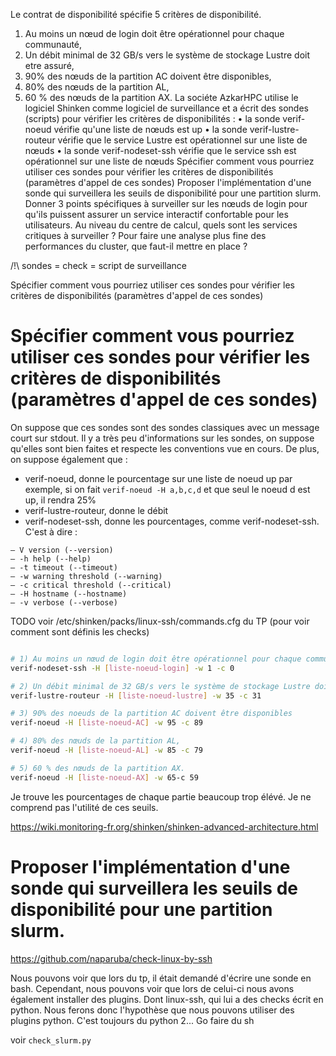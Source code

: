 Le contrat de disponibilité spécifie 5 critères de disponibilité.
1) Au moins un nœud de login doit être opérationnel pour chaque communauté,
2) Un débit minimal de 32 GB/s vers le système de stockage Lustre doit etre assuré,
3) 90% des nœuds de la partition AC doivent être disponibles,
4) 80% des nœuds de la partition AL,
5) 60 % des nœuds de la partition AX.
La sociéte AzkarHPC utilise le logiciel Shinken comme logiciel de surveillance et a écrit des
sondes (scripts) pour vérifier les critères de disponibilités :
• la sonde verif-noeud vérifie qu'une liste de nœuds est up
• la sonde verif-lustre-routeur vérifie que le service Lustre est opérationnel sur une liste de
nœuds
• la sonde verif-nodeset-ssh vérifie que le service ssh est opérationnel sur une liste de nœuds
Spécifier comment vous pourriez utiliser ces sondes pour vérifier les critères de disponibilités
(paramètres d'appel de ces sondes)
Proposer l'implémentation d'une sonde qui surveillera les seuils de disponibilité pour une partition
slurm.
Donner 3 points spécifiques à surveiller sur les nœuds de login pour qu'ils puissent assurer un
service interactif confortable pour les utilisateurs.
Au niveau du centre de calcul, quels sont les services critiques à surveiller ?
Pour faire une analyse plus fine des performances du cluster, que faut-il mettre en place ?

/!\ sondes = check = script de surveillance

Spécifier comment vous pourriez utiliser ces sondes pour vérifier les critères de disponibilités
(paramètres d'appel de ces sondes)
 
# Spécifier comment vous pourriez utiliser ces sondes pour vérifier les critères de disponibilités (paramètres d'appel de ces sondes)

On suppose que ces sondes sont des sondes classiques avec un message court sur stdout.
Il y a très peu d'informations sur les sondes, on suppose qu'elles sont bien faites et respecte les conventions vue en cours.
De plus, on suppose également que : 

- verif-noeud, donne le pourcentage sur une liste de noeud up
par exemple, si on fait `verif-noeud -H a,b,c,d` et que seul le noeud d est up, il rendra 25%
- verif-lustre-routeur, donne le débit
- verif-nodeset-ssh, donne les pourcentages, comme verif-nodeset-ssh.
C'est à dire :

```
– V version (--version)
– -h help (--help)
– -t timeout (--timeout)
– -w warning threshold (--warning)
– -c critical threshold (--critical)
– -H hostname (--hostname)
– -v verbose (--verbose)
```

TODO voir /etc/shinken/packs/linux-ssh/commands.cfg du TP (pour voir comment sont définis les checks)

```bash

# 1) Au moins un nœud de login doit être opérationnel pour chaque communauté
verif-nodeset-ssh -H [liste-noeud-login] -w 1 -c 0

# 2) Un débit minimal de 32 GB/s vers le système de stockage Lustre doit etre assuré,
verif-lustre-routeur -H [liste-noeud-lustre] -w 35 -c 31

# 3) 90% des noeuds de la partition AC doivent être disponibles
verif-noeud -H [liste-noeud-AC] -w 95 -c 89

# 4) 80% des nœuds de la partition AL,
verif-noeud -H [liste-noeud-AL] -w 85 -c 79

# 5) 60 % des nœuds de la partition AX.
verif-noeud -H [liste-noeud-AX] -w 65-c 59

```

Je trouve les pourcentages de chaque partie beaucoup trop élévé. Je ne comprend pas l'utilité de ces seuils.

https://wiki.monitoring-fr.org/shinken/shinken-advanced-architecture.html

# Proposer l'implémentation d'une sonde qui surveillera les seuils de disponibilité pour une partition slurm.

https://github.com/naparuba/check-linux-by-ssh

Nous pouvons voir que lors du tp, il était demandé d'écrire une sonde en bash. Cependant, nous pouvons voir que lors de celui-ci
nous avons également installer des plugins. 
Dont linux-ssh, qui lui a des checks écrit en python. 
Nous ferons donc l'hypothèse que nous pouvons utiliser des plugins python. 
C'est toujours du python 2... Go faire du sh 

voir `check_slurm.py`